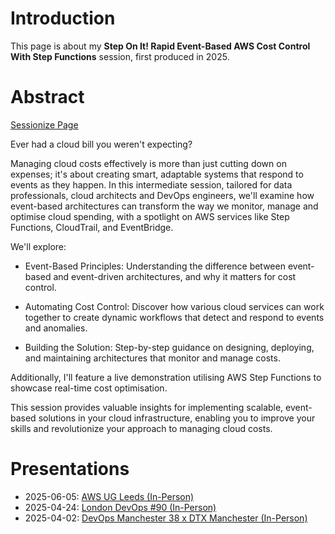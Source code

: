 # Introduction

This page is about my **Step On It! Rapid Event-Based AWS Cost Control With Step Functions** session, first produced in 2025.


# Abstract

[Sessionize Page](https://sessionize.com/s/damienjones/step-on-it-rapid-event-based-aws-cost-control-with/131800)

Ever had a cloud bill you weren't expecting?

Managing cloud costs effectively is more than just cutting down on expenses; it's about creating smart, adaptable systems that respond to events as they happen. In this intermediate session, tailored for data professionals, cloud architects and DevOps engineers, we'll examine how event-based architectures can transform the way we monitor, manage and optimise cloud spending, with a spotlight on AWS services like Step Functions, CloudTrail, and EventBridge.

We'll explore:

- Event-Based Principles: Understanding the difference between event-based and event-driven architectures, and why it matters for cost control.

- Automating Cost Control: Discover how various cloud services can work together to create dynamic workflows that detect and respond to events and anomalies.

- Building the Solution: Step-by-step guidance on designing, deploying, and maintaining architectures that monitor and manage costs.

Additionally, I'll feature a live demonstration utilising AWS Step Functions to showcase real-time cost optimisation.

This session provides valuable insights for implementing scalable, event-based solutions in your cloud infrastructure, enabling you to improve your skills and revolutionize your approach to managing cloud costs.


# Presentations

- 2025-06-05: [AWS UG Leeds (In-Person)](https://www.meetup.com/aws-leeds-user-group/events/308090815/)
- 2025-04-24: [London DevOps #90  (In-Person)](https://www.meetup.com/london-devops/events/307024833/)
- 2025-04-02: [DevOps Manchester 38 x DTX Manchester (In-Person)](https://www.meetup.com/devops-manchester/events/306571213/)